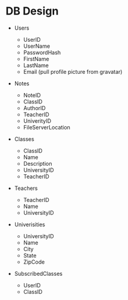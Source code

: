 DB Design
=========
* Users
	* UserID
	* UserName
	* PasswordHash
	* FirstName
	* LastName
	* Email (pull profile picture from gravatar)

* Notes
	* NoteID
	* ClassID
	* AuthorID
	* TeacherID
	* UniverityID
	* FileServerLocation

* Classes
	* ClassID
	* Name
	* Description
	* UniversityID
	* TeacherID

* Teachers
	* TeacherID
	* Name
	* UniversityID

* Univerisities
	* UniversityID
	* Name
	* City
	* State
	* ZipCode

* SubscribedClasses
	* UserID
	* ClassID